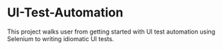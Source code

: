 # UI-Test-Automation
This project walks user from getting started with UI test automation using Selenium to writing idiomatic UI tests.
